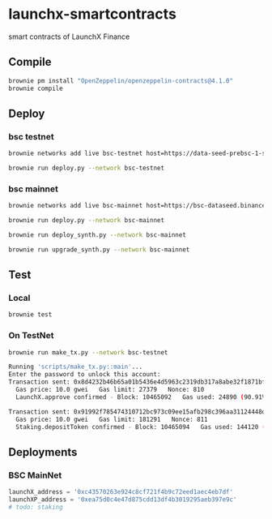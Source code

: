 # launchx-smartcontracts
smart contracts of LaunchX Finance

## Compile

```bash
brownie pm install "OpenZeppelin/openzeppelin-contracts@4.1.0"
brownie compile
```

## Deploy

### bsc testnet
```bash
brownie networks add live bsc-testnet host=https://data-seed-prebsc-1-s1.binance.org:8545/ chainid=97 explorer=https://api-testnet.bscscan.com/api

brownie run deploy.py --network bsc-testnet
```

### bsc mainnet
```bash
brownie networks add live bsc-mainnet host=https://bsc-dataseed.binance.org/ chainid=56 explorer=https://api.bscscan.com/api

brownie run deploy.py --network bsc-mainnet

brownie run deploy_synth.py --network bsc-mainnet

brownie run upgrade_synth.py --network bsc-mainnet
```

## Test

### Local
```bash
brownie test
```

### On TestNet

```bash
brownie run make_tx.py --network bsc-testnet

Running 'scripts/make_tx.py::main'...
Enter the password to unlock this account: 
Transaction sent: 0x8d4232b46b65a01b5436e4d5963c2319db317a8abe32f1871bf5225e848cc0ac
  Gas price: 10.0 gwei   Gas limit: 27379   Nonce: 810
  LaunchX.approve confirmed - Block: 10465092   Gas used: 24890 (90.91%)

Transaction sent: 0x91992f785474310712bc973c09ee15afb298c396aa31124448df2d16c34ffa3d
  Gas price: 10.0 gwei   Gas limit: 181291   Nonce: 811
  Staking.depositToken confirmed - Block: 10465094   Gas used: 144120 (79.50%)
```



## Deployments
### BSC MainNet
```python
launchX_address = '0xc43570263e924c8cf721f4b9c72eed1aec4eb7df'
launchXP_address = '0xea75d0c4e47d875cdd13df4b3019295aeb397e9c'
# todo: staking  
```
